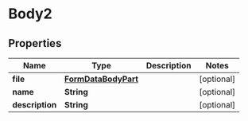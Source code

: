 # Body2

## Properties
Name | Type | Description | Notes
------------ | ------------- | ------------- | -------------
**file** | [**FormDataBodyPart**](FormDataBodyPart.md) |  |  [optional]
**name** | **String** |  |  [optional]
**description** | **String** |  |  [optional]
